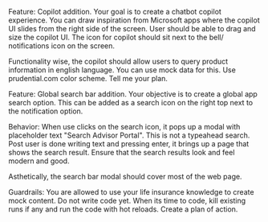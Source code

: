 Feature: Copilot addition.
Your goal is to create a chatbot copilot experience. You can draw inspiration from Microsoft apps where the copilot UI slides from the right side of the screen. User should be able to drag and size the copilot UI. The icon for copilot should sit next to the bell/ notifications icon on the screen.

Functionality wise, the copilot should allow users to query product information in english language. You can use mock data for this. Use prudential.com color scheme. Tell me your plan.


Feature: Global search bar addition.
Your objective is to create a global app search option. This can be added as a search icon on the right top next to the notification option. 

Behavior: When use clicks on the search icon, it pops up a modal with placeholder text "Search Advisor Portal". This is not a typeahead search. Post user is done writing text and pressing enter, it brings up a page that shows the search result. Ensure that the search results look and feel modern and good. 

Asthetically, the search bar modal should cover most of the web page.  

Guardrails: You are allowed to use your life insurance knowledge to create mock content. Do not write code yet. When its time to code, kill existing runs if any and run the code with hot reloads. Create a plan of action.